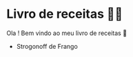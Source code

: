 # Livro de receitas :man_cook:

Ola ! Bem vindo ao meu livro de receitas :wave:

- Strogonoff de Frango
